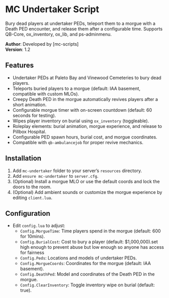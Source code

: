 # MC Undertaker Script

Bury dead players at undertaker PEDs, teleport them to a morgue with a Death PED encounter,
and release them after a configurable time. Supports QB-Core, ox_inventory, ox_lib, and ps-adminmenu.


**Author**: Developed by [mc-scripts]  
**Version**: 1.2

## Features
- Undertaker PEDs at Paleto Bay and Vinewood Cemeteries to bury dead players.
- Teleports buried players to a morgue (default: IAA basement, compatible with custom MLOs).
- Creepy Death PED in the morgue automatically revives players after a short animation.
- Configurable morgue timer with on-screen countdown (default: 60 seconds for testing).
- Wipes player inventory on burial using `ox_inventory` (toggleable).
- Roleplay elements: burial animation, morgue experience, and release to Pillbox Hospital.
- Configurable PED spawn hours, burial cost, and morgue coordinates.
- Compatible with `qb-ambulancejob` for proper revive mechanics.

## Installation
1. Add `mc-undertaker` folder to your server’s `resources` directory.
2. Add `ensure mc-undertaker` to `server.cfg`.
3. (Optional) Install a morgue MLO or use the default coords and lock the doors to the room.
4. (Optional) Add ambient sounds or customize the morgue experience by editing `client.lua`.

## Configuration
- Edit `config.lua` to adjust:
  - `Config.MorgueTime`: Time players spend in the morgue (default: 600 for 10mins).
  - `Config.BurialCost`: Cost to bury a player (default: $1,000,000).set high enough to prevent abuse but low enough so anyone has access for fairness
  - `Config.Peds`: Locations and models of undertaker PEDs.
  - `Config.MorgueCoords`: Coordinates for the morgue (default: IAA basement).
  - `Config.DeathPed`: Model and coordinates of the Death PED in the morgue.
  - `Config.ClearInventory`: Toggle inventory wipe on burial (default: true).